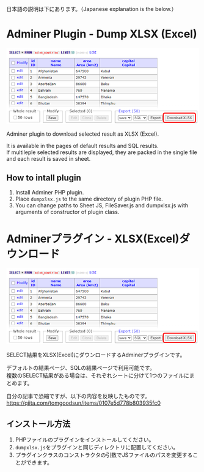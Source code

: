 日本語の説明は下にあります。（Japanese explanation is the below.）

# Adminer Plugin - Dump XLSX (Excel)

![Adminer Plugin - Dump XLSX (Excel)](img/adminer_xlsx.png "Adminer Plugin - Dump XLSX (Excel)")

Adminer plugin to download selected result as XLSX (Excel).

It is available in the pages of default results and SQL results.  
If multileple selected results are displayed, they are packed in the single file and each result is saved in sheet.

## How to intall plugin

1. Install Adminer PHP plugin.
2. Place `dumpxlsx.js` to the same directory of plugin PHP file.
3. You can change paths to Sheet JS, FileSaver.js and dumpxlsx.js with arguments of constructor of plugin class.

# Adminerプラグイン - XLSX(Excel)ダウンロード

![Adminer Plugin - Dump XLSX (Excel)](img/adminer_xlsx.png "Adminer Plugin - Dump XLSX (Excel)")

SELECT結果をXLSX(Excel)にダウンロードするAdminerプラグインです。

デフォルトの結果ページ、SQLの結果ページで利用可能です。  
複数のSELECT結果がある場合は、それぞれシートに分けて1つのファイルにまとめます。

自分の記事で恐縮ですが、以下の内容を反映したものです。  
https://qiita.com/tomgoodsun/items/0107e5d778b803935fc0

## インストール方法

1. PHPファイルのプラグインをインストールしてください。
2. `dumpxlsx.js`をプラグインと同じディレクトリに配置してください。
3. プラグインクラスのコンストラクタの引数でJSファイルのパスを変更することができます。
